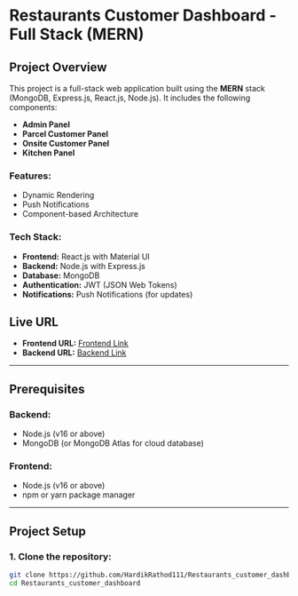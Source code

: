 # Restaurants Customer Dashboard - Full Stack (MERN)

## Project Overview
This project is a full-stack web application built using the **MERN** stack (MongoDB, Express.js, React.js, Node.js). It includes the following components:
- **Admin Panel**
- **Parcel Customer Panel**
- **Onsite Customer Panel**
- **Kitchen Panel**

### Features:
- Dynamic Rendering
- Push Notifications
- Component-based Architecture

### Tech Stack:
- **Frontend:** React.js with Material UI
- **Backend:** Node.js with Express.js
- **Database:** MongoDB
- **Authentication:** JWT (JSON Web Tokens)
- **Notifications:** Push Notifications (for updates)

## Live URL
- **Frontend URL:** [Frontend Link](https://your-frontend-live-url.com)
- **Backend URL:** [Backend Link](https://your-backend-live-url.com)

---

## Prerequisites

### Backend:
- Node.js (v16 or above)
- MongoDB (or MongoDB Atlas for cloud database)

### Frontend:
- Node.js (v16 or above)
- npm or yarn package manager

---

## Project Setup

### 1. Clone the repository:
```bash
git clone https://github.com/HardikRathod111/Restaurants_customer_dashboard.git
cd Restaurants_customer_dashboard
